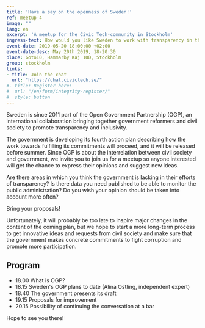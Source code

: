 ```yaml
---
title: 'Have a say on the openness of Sweden!'
ref: meetup-4
image: ""
lang: en
excerpt: 'A meetup for the Civic Tech-community in Stockholm'
ingress-text: How would you like Sweden to work with transparency in the future? Join the discussion and give your opinion on the action plan!
event-date: 2019-05-20 18:00:00 +02:00
event-date-desc: May 20th 2019, 18-20:30
place: Goto10, Hammarby Kaj 10D, Stockholm
group: stockholm
links:
- title: Join the chat
  url: "https://chat.civictech.se/"
#- title: Register here!
#  url: "/en/form/integrity-register/"
#  style: button
---
```

Sweden is since 2011 part of the Open Government Partnership (OGP), an international collaboration bringing together government reformers and civil society to promote transparency and inclusivity.

The government is developing its fourth action plan describing how the work towards fulfilling its commitments will proceed, and it will be released before summer. Since OGP is about the interrelation between civil society and government, we invite you to join us for a meetup so anyone interested will get the chance to express their opinions and suggest new ideas.

Are there areas in which you think the government is lacking in their efforts of transparency? Is there data you need published to be able to monitor the public administration? Do you wish your opinion should be taken into account more often?

Bring your proposals!

Unfortunately, it will probably be too late to inspire major changes in the content of the coming plan, but we hope to start a more long-term process to get innovative ideas and requests from civil society and make sure that the government makes concrete commitments to fight corruption and promote more participation.

## Program
* 18.00 What is OGP?
* 18.15 Sweden's OGP plans to date (Alina Ostling, independent expert)
* 18.40 The government presents its draft
* 19.15 Proposals for improvement
* 20.15 Possibility of continuing the conversation at a bar

 Hope to see you there!
